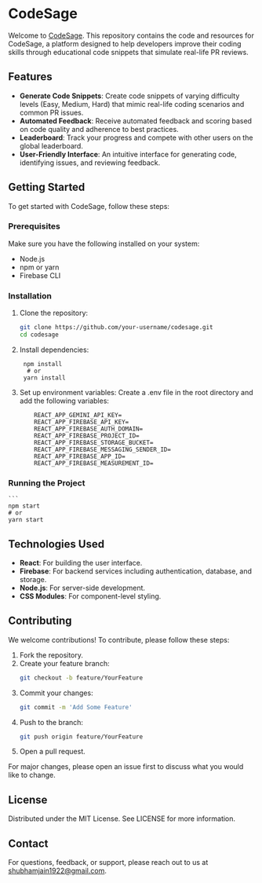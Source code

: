 # CodeSage

Welcome to [CodeSage](https://codesage-b4c5a.web.app/home). This repository contains the code and resources for CodeSage, a platform designed to help developers improve their coding skills through educational code snippets that simulate real-life PR reviews.

## Features

- **Generate Code Snippets**: Create code snippets of varying difficulty levels (Easy, Medium, Hard) that mimic real-life coding scenarios and common PR issues.
- **Automated Feedback**: Receive automated feedback and scoring based on code quality and adherence to best practices.
- **Leaderboard**: Track your progress and compete with other users on the global leaderboard.
- **User-Friendly Interface**: An intuitive interface for generating code, identifying issues, and reviewing feedback.

## Getting Started

To get started with CodeSage, follow these steps:

### Prerequisites

Make sure you have the following installed on your system:

- Node.js
- npm or yarn
- Firebase CLI

### Installation

1. Clone the repository:

   ```sh
   git clone https://github.com/your-username/codesage.git
   cd codesage

2. Install dependencies:
    ```
     npm install
      # or
     yarn install

3. Set up environment variables:
     Create a .env file in the root directory and add the following variables:
   ```
       REACT_APP_GEMINI_API_KEY=
       REACT_APP_FIREBASE_API_KEY=
       REACT_APP_FIREBASE_AUTH_DOMAIN=
       REACT_APP_FIREBASE_PROJECT_ID=
       REACT_APP_FIREBASE_STORAGE_BUCKET=
       REACT_APP_FIREBASE_MESSAGING_SENDER_ID=
       REACT_APP_FIREBASE_APP_ID=
       REACT_APP_FIREBASE_MEASUREMENT_ID=

### Running the Project
    ```
    npm start
    # or
    yarn start

## Technologies Used
- **React**: For building the user interface.
- **Firebase**: For backend services including authentication, database, and storage.
- **Node.js**: For server-side development.
- **CSS Modules**: For component-level styling.

## Contributing
We welcome contributions! To contribute, please follow these steps:

1. Fork the repository.
2. Create your feature branch:
    ```bash
    git checkout -b feature/YourFeature
    ```
3. Commit your changes:
    ```bash
    git commit -m 'Add Some Feature'
    ```
4. Push to the branch:
    ```bash
    git push origin feature/YourFeature
    ```
5. Open a pull request.

For major changes, please open an issue first to discuss what you would like to change.

## License
Distributed under the MIT License. See LICENSE for more information.

## Contact
For questions, feedback, or support, please reach out to us at [shubhamjain1922@gmail.com](mailto:your-shubhamjain1922@gmail.com).
